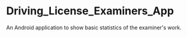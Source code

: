 # Driving_License_Examiners_App
An Android application to show basic statistics of the examiner's work.
